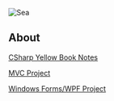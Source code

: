 ![Sea](https://i.imgur.com/m2YsgJM.jpg)

## About

[CSharp Yellow Book Notes](CSharpYellowBook)

[MVC Project](MVC%20Project)

[Windows Forms/WPF Project](WindowsForms)
